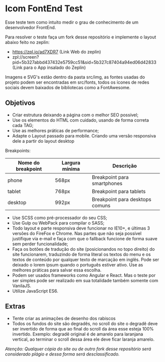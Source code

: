 # Icom FontEnd Test

Esse teste tem como intuito medir o grau de conhecimento de um desenvolvedor FrontEnd.

Para resolver o teste faça um fork desse repositório e implemente o layout abaixo feito no zeplin:
- https://zpl.io/ad7XDR7 (Link Web do zeplin)
- zpl://screen?pid=5b327abbd437432e5759cc51&sid=5b327c87404a94ed06d42833 (Link para o App insalado do Zeplin)

Imagens e SVG's estão dentro da pasta src/img, as fontes usadas do projeto podem ser encontradas em src/fonts, todos os ícones de redes sociais devem baixados de bibliotecas como a FontAwesome.

## Objetivos

- Criar estrutura deixando a página com o melhor SEO possível;
- Use os elementos do HTML com cuidado, usando de forma correta cada TAG;
- Use as melhores práticas de performance;
- Adapte o Layout passado para mobile. Criando uma versão responsiva dele a partir do layout desktop

Breakpoints:

| Nome do breakpoint | Largura mínima | Descrição                         |
|--------------------|----------------|-----------------------------------|
| phone              | 568px          | Breakpoint para smartphones       |
| tablet             | 768px          | Breakpoint para tablets           |
| desktop            | 992px          | Breakpoint para desktops comuns   |

- Use SCSS como pré-processador do seu CSS;
- Use Gulp ou WebPack para compilar o SASS;
- Todo layout e parte responsiva deve funcionar no IE10+, e últimas 3 versões do FireFox e Chrome. Nas partes que não seja possível justifique via e-mail e faça com que o fallback funcione de forma suave sem perder funcionalidade;
- Faça os botões de tradução do site (posicionandos no topo direito) do site funcionarem, traduzindo de forma literal os textos do menu e os textos de conteúdo por qualquer texto de marcação em inglês. Pode ser deixado o lorem ipsum quando o português estiver ativo. Use as melhores práticas para salvar essa escolha.
- Podem ser usados frameworks como Angular e React. Mas o teste por ser simples pode ser realizado em sua totalidade também somente com VanilaJS.
- Utilize JavaScript ES6. 

## Extras

- Tente criar as animações de desenho dos rabiscos
- Todos os fundos do site são degradês, no scroll do site o degradê deve ser invertido de forma que ao final do scroll da área esse esteja 100% invertido. Exemplo: degradê original é de amarelo para laranjana vertical, ao terminar o scroll dessa área ele deve ficar laranja amarelo.


*Atenção: Qualquer cópia do site ou de outro fork desse repositório será considerado plágio e dessa forma será desclassificado.*



